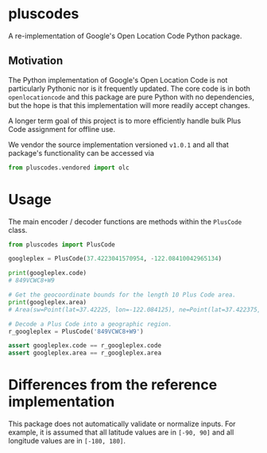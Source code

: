 # pluscodes

A re-implementation of Google's Open Location Code Python package.

## Motivation

The Python implementation of Google's Open Location Code is not
particularly Pythonic nor is it frequently updated. The core code is
in both `openlocationcode` and this package are pure Python with
no dependencies, but the hope is that this implementation will more
readily accept changes.

A longer term goal of this project is to more efficiently handle bulk
Plus Code assignment for offline use.

We vendor the source implementation versioned `v1.0.1` and all that package's
functionality can be accessed via

```python
from pluscodes.vendored import olc
```

# Usage

The main encoder / decoder functions are methods  within the `PlusCode`
class.

```python
from pluscodes import PlusCode

googleplex = PlusCode(37.4223041570954, -122.08410042965134)

print(googleplex.code)
# 849VCWC8+W9

# Get the geocoordinate bounds for the length 10 Plus Code area.
print(googleplex.area)
# Area(sw=Point(lat=37.42225, lon=-122.084125), ne=Point(lat=37.422375, lon=-122.084), code_length=10)

# Decode a Plus Code into a geographic region.
r_googleplex = PlusCode('849VCWC8+W9')

assert googleplex.code == r_googleplex.code
assert googleplex.area == r_googleplex.area
```

# Differences from the reference implementation

This package does not automatically validate or normalize inputs.
For example, it is assumed that all latitude values are in `[-90, 90]`
and all longitude values are  in `[-180, 180]`.
